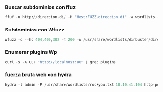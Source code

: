 ### Buscar subdominios con ffuz

```python
ffuf -u http://direccion.di/ -H "Host:FUZZ.direccion.di" -w wordlists -fs numero de error
```
### Subdominios con Wfuzz

```python
wfuzz -c --hc 404,400,302 -t 200 -w /usr/share/wordlists/dirbuster/directory-list-lowercase-2.3-medium.txt -u http://devvortex.htb/ -H "Host: FUZZ.devvortex.htb"
```
### Enumerar plugins Wp

```python
curl -s -X GET "http://localhost:80" | grep plugins
```

### fuerza bruta web con hydra

```python
hydra -l admin -P /usr/share/wordlists/rockyou.txt 10.10.41.104 http-post-form "/rutaDelLogin:user=^USER^&pass=^PASS^:F=Username or password invalid" -V
```
